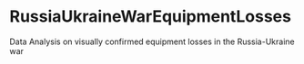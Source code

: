 # RussiaUkraineWarEquipmentLosses
Data Analysis on visually confirmed equipment losses in the Russia-Ukraine war
